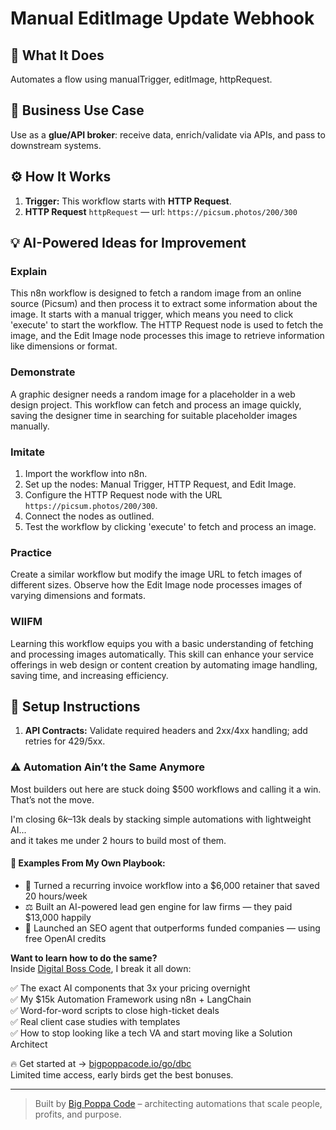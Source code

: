 # Manual EditImage Update Webhook
  ## 🚀 What It Does
  Automates a flow using manualTrigger, editImage, httpRequest.
  
  ## 💼 Business Use Case
  Use as a **glue/API broker**: receive data, enrich/validate via APIs, and pass to downstream systems.
  
  ## ⚙️ How It Works
  1. **Trigger:** This workflow starts with **HTTP Request**.
  2. **HTTP Request** `httpRequest` — url: `https://picsum.photos/200/300`
  
  ## 💡 AI-Powered Ideas for Improvement
  ### Explain
This n8n workflow is designed to fetch a random image from an online source (Picsum) and then process it to extract some information about the image. It starts with a manual trigger, which means you need to click 'execute' to start the workflow. The HTTP Request node is used to fetch the image, and the Edit Image node processes this image to retrieve information like dimensions or format.

### Demonstrate
A graphic designer needs a random image for a placeholder in a web design project. This workflow can fetch and process an image quickly, saving the designer time in searching for suitable placeholder images manually.

### Imitate
1. Import the workflow into n8n.
2. Set up the nodes: Manual Trigger, HTTP Request, and Edit Image.
3. Configure the HTTP Request node with the URL `https://picsum.photos/200/300`.
4. Connect the nodes as outlined.
5. Test the workflow by clicking 'execute' to fetch and process an image.

### Practice
Create a similar workflow but modify the image URL to fetch images of different sizes. Observe how the Edit Image node processes images of varying dimensions and formats.

### WIIFM
Learning this workflow equips you with a basic understanding of fetching and processing images automatically. This skill can enhance your service offerings in web design or content creation by automating image handling, saving time, and increasing efficiency.
  
  ## 🔧 Setup Instructions
  1. **API Contracts:** Validate required headers and 2xx/4xx handling; add retries for 429/5xx.
  
### ⚠️ Automation Ain’t the Same Anymore

Most builders out here are stuck doing $500 workflows and calling it a win.  
That’s not the move.  

I'm closing $6k–$13k deals by stacking simple automations with lightweight AI...  
and it takes me under 2 hours to build most of them.

#### 🧠 Examples From My Own Playbook:
- 🔁 Turned a recurring invoice workflow into a $6,000 retainer that saved 20 hours/week  
- ⚖️ Built an AI-powered lead gen engine for law firms — they paid $13,000 happily  
- 🚀 Launched an SEO agent that outperforms funded companies — using free OpenAI credits  

**Want to learn how to do the same?**  
Inside [Digital Boss Code](https://bigpoppacode.io/go/dbc), I break it all down:

✅ The exact AI components that 3x your pricing overnight  
✅ My $15k Automation Framework using n8n + LangChain  
✅ Word-for-word scripts to close high-ticket deals  
✅ Real client case studies with templates  
✅ How to stop looking like a tech VA and start moving like a Solution Architect  

🔥 Get started at → [bigpoppacode.io/go/dbc](https://bigpoppacode.io/go/dbc)  
Limited time access, early birds get the best bonuses.

---
> Built by [Big Poppa Code](https://bigpoppacode.io) – architecting automations that scale people, profits, and purpose.
  